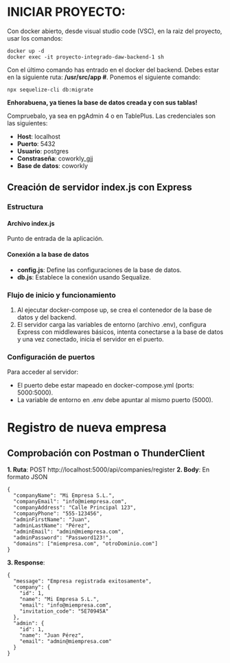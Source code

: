 # INICIAR PROYECTO:

Con docker abierto, desde visual studio code (VSC), en la raiz del proyecto, usar los comandos:

```
docker up -d
docker exec -it proyecto-integrado-daw-backend-1 sh
```

Con el último comando has entrado en el docker del backend. Debes estar en la siguiente ruta: **/usr/src/app #**. Ponemos el siguiente comando:

```
npx sequelize-cli db:migrate
```

**Enhorabuena, ya tienes la base de datos creada y con sus tablas!**

Compruebalo, ya sea en pgAdmin 4 o en TablePlus. Las credenciales son las siguientes:

- **Host**: localhost
- **Puerto**: 5432
- **Usuario**: postgres
- **Constraseña**: coworkly_gjj
- **Base de datos**: coworkly

## Creación de servidor index.js con Express

### Estructura

#### Archivo index.js

Punto de entrada de la aplicación.

#### Conexión a la base de datos

- **config.js**: Define las configuraciones de la base de datos.
- **db.js**: Establece la conexión usando Sequalize.

### Flujo de inicio y funcionamiento

1. Al ejecutar docker-compose up, se crea el contenedor de la base de datos y del backend.
2. El servidor carga las variables de entorno (archivo .env), configura Express con middlewares básicos, intenta conectarse a la base de datos y una vez conectado, inicia el servidor en el puerto.

### Configuración de puertos

Para acceder al servidor:

- El puerto debe estar mapeado en docker-compose.yml (ports: 5000:5000).
- La variable de entorno en .env debe apuntar al mismo puerto (5000).

# Registro de nueva empresa

## Comprobación con Postman o ThunderClient

**1. Ruta**: POST http://localhost:5000/api/companies/register
**2. Body**: En formato JSON

```
{
  "companyName": "Mi Empresa S.L.",
  "companyEmail": "info@miempresa.com",
  "companyAddress": "Calle Principal 123",
  "companyPhone": "555-123456",
  "adminFirstName": "Juan",
  "adminLastName": "Pérez",
  "adminEmail": "admin@miempresa.com",
  "adminPassword": "Password123!",
  "domains": ["miempresa.com", "otroDominio.com"]
}
```

**3. Response**:

```
{
  "message": "Empresa registrada exitosamente",
  "company": {
    "id": 1,
    "name": "Mi Empresa S.L.",
    "email": "info@miempresa.com",
    "invitation_code": "5E70945A"
  },
  "admin": {
    "id": 1,
    "name": "Juan Pérez",
    "email": "admin@miempresa.com"
  }
}
```